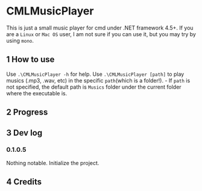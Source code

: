 # CMLMusicPlayer

This is just a small music player for cmd under .NET framework 4.5+. If you are a `Linux` or `Mac OS` user, I am not sure if you can use it, but you may try by using `mono`.

## 1 How to use

Use `.\CMLMusicPlayer -h` for help.
Use `.\CMLMusicPlayer [path]` to play musics (.mp3, .wav, etc) in the specific `path`(which is a folder!).
	- If `path` is not specified, the default path is `Musics` folder under the current folder where the executable is.

## 2 Progress

## 3 Dev log

### 0.1.0.5

Nothing notable. Initialize the project.

## 4 Credits
